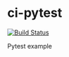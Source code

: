 # ci-pytest

[![Build Status](https://travis-ci.com/mercutiodesign/ci-pytest.svg?branch=master)](https://travis-ci.com/mercutiodesign/ci-pytest)

Pytest example
